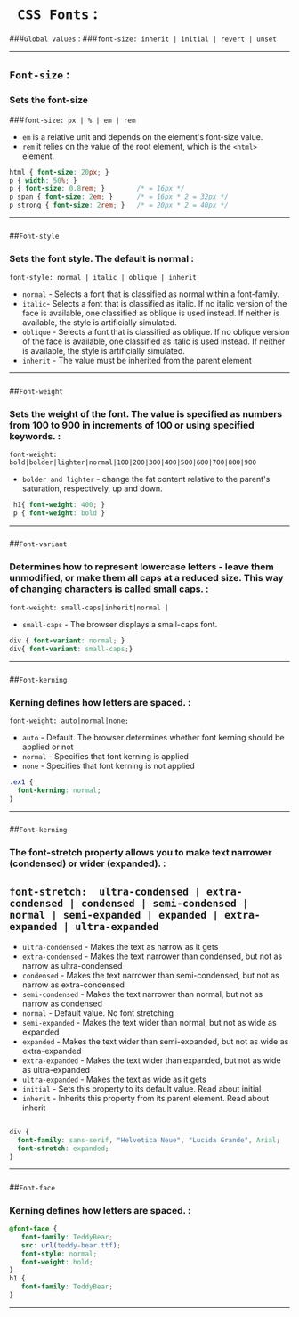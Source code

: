 # ` CSS Fonts` :
###`Global values` :
###`font-size: inherit | initial | revert | unset`

---
## `Font-size` :
### Sets the font-size
###`font-size: px | % | em | rem`
   * `em` is a relative unit and depends on the element's font-size value.
   * `rem` it relies on the value of the root element, which is the `<html>` element.
```css
html { font-size: 20px; }
p { width: 50%; }
p { font-size: 0.8rem; }        /* = 16px */
p span { font-size: 2em; }      /* = 16px * 2 = 32px */
p strong { font-size: 2rem; }   /* = 20px * 2 = 40px */
```
---
#####
##`Font-style` 
### Sets the font style. The default is normal :
  `font-style: normal | italic | oblique | inherit`
* `normal` - Selects a font that is classified as normal within a font-family.
* `italic`- Selects a font that is classified as italic. If no italic version of the face is available, one classified as oblique is used instead. If neither is available, the style is artificially simulated.
* `oblique` - Selects a font that is classified as oblique. If no oblique version of the face is available, one classified as italic is used instead. If neither is available, the style is artificially simulated.
* `inherit` - The value must be inherited from the parent element
---
#####
##`Font-weight`
### Sets the weight of the font. The value is specified as numbers from 100 to 900 in increments of 100 or using specified keywords. :
`font-weight: bold|bolder|lighter|normal|100|200|300|400|500|600|700|800|900`
* `bolder and lighter` - change the fat content relative to the parent's saturation, respectively, up and down.
```css
 h1{ font-weight: 400; }
 p { font-weight: bold }
```
---
#####
##`Font-variant`
### Determines how to represent lowercase letters - leave them unmodified, or make them all caps at a reduced size. This way of changing characters is called small caps. :
`font-weight: small-caps|inherit|normal |`
* `small-caps` - The browser displays a small-caps font.
```css
div { font-variant: normal; }
div{ font-variant: small-caps;}
```
---
#####
##`Font-kerning `
### Kerning defines how letters are spaced. :
`font-weight: auto|normal|none;`
* `auto` - Default. The browser determines whether font kerning should be applied or not
* `normal` - 	Specifies that font kerning is applied
* `none` - Specifies that font kerning is not applied
```css
.ex1 {
  font-kerning: normal;
}
```
---
#####
##`Font-kerning `
### The font-stretch property allows you to make text narrower (condensed) or wider (expanded).  :
`font-stretch:  ultra-condensed | extra-condensed | condensed | semi-condensed |
normal | semi-expanded | expanded | extra-expanded | ultra-expanded`
---
* `ultra-condensed` -	Makes the text as narrow as it gets
* `extra-condensed` -	Makes the text narrower than condensed, but not as narrow as ultra-condensed
* `condensed` -	Makes the text narrower than semi-condensed, but not as narrow as extra-condensed
* `semi-condensed` -	Makes the text narrower than normal, but not as narrow as condensed
* `normal` -	Default value. No font stretching
* `semi-expanded` -	Makes the text wider than normal, but not as wide as expanded
* `expanded` -	Makes the text wider than semi-expanded, but not as wide as extra-expanded
* `extra-expanded` -	Makes the text wider than expanded, but not as wide as ultra-expanded
* `ultra-expanded` -	Makes the text as wide as it gets
* `initial` -	Sets this property to its default value. Read about initial
* `inherit` -	Inherits this property from its parent element. Read about inherit
```css

div {
  font-family: sans-serif, "Helvetica Neue", "Lucida Grande", Arial;
  font-stretch: expanded;
}
```
---
#####
##`Font-face `
### Kerning defines how letters are spaced. :
```css
@font-face {
   font-family: TeddyBear;
   src: url(teddy-bear.ttf);
   font-style: normal;
   font-weight: bold;
}
h1 {
   font-family: TeddyBear;
}
```
---
#####